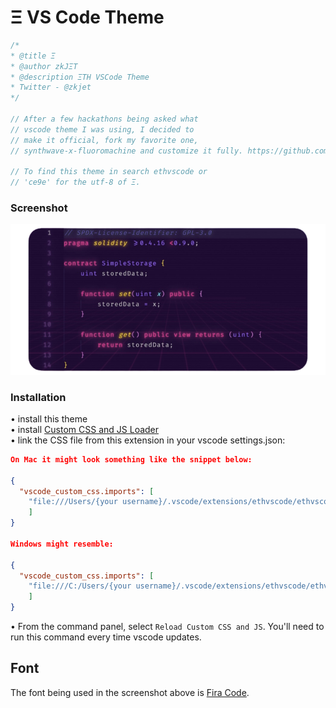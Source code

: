# Ξ VS Code Theme
```JavaScript
/*
* @title Ξ
* @author zkJΞT
* @description ΞTH VSCode Theme
* Twitter - @zkjet 
*/

// After a few hackathons being asked what 
// vscode theme I was using, I decided to 
// make it official, fork my favorite one, 
// synthwave-x-fluoromachine and customize it fully. https://github.com/webrender/synthwave-x-fluoromachine.

// To find this theme in search ethvscode or 
// 'ce9e' for the utf-8 of Ξ.
```
### Screenshot
![Theme screenshot](screenshot.png)

### Installation 

• install this theme  
• install [Custom CSS and JS Loader](https://marketplace.visualstudio.com/items?itemName=be5invis.vscode-custom-css)  
• link the CSS file from this extension in your vscode settings.json: 


```json
On Mac it might look something like the snippet below:

{
  "vscode_custom_css.imports": [
    "file:///Users/{your username}/.vscode/extensions/ethvscode/ethvscode.css"
    ]
}

Windows might resemble:

{
  "vscode_custom_css.imports": [
    "file:///C:/Users/{your username}/.vscode/extensions/ethvscode/ethvscode.css"
    ]
}
```
• From the command panel, select `Reload Custom CSS and JS`. You'll need to run this command every time vscode updates.

## Font
The font being used in the screenshot above is [Fira Code](https://github.com/tonsky/FiraCode).